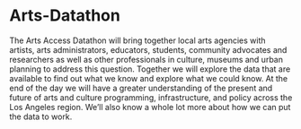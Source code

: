 # Arts-Datathon
The Arts Access Datathon will bring together local arts agencies with artists, arts administrators, educators, students, community advocates and researchers as well as other professionals in culture, museums and urban planning to address this question. Together we will explore the data that are available to find out what we know and explore what we could know. At the end of the day we will have a greater understanding of the present and future of arts and culture programming, infrastructure, and policy across the Los Angeles region. We’ll also know a whole lot more about how we can put the data to work.
